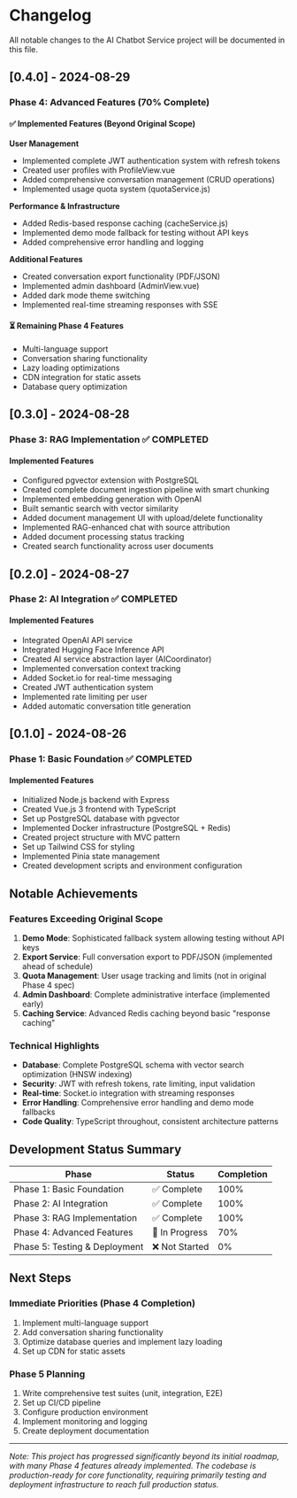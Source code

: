 # Changelog

All notable changes to the AI Chatbot Service project will be documented in this file.

## [0.4.0] - 2024-08-29

### Phase 4: Advanced Features (70% Complete)

#### ✅ Implemented Features (Beyond Original Scope)

**User Management**
- Implemented complete JWT authentication system with refresh tokens
- Created user profiles with ProfileView.vue
- Added comprehensive conversation management (CRUD operations)
- Implemented usage quota system (quotaService.js)

**Performance & Infrastructure**  
- Added Redis-based response caching (cacheService.js)
- Implemented demo mode fallback for testing without API keys
- Added comprehensive error handling and logging

**Additional Features**
- Created conversation export functionality (PDF/JSON)
- Implemented admin dashboard (AdminView.vue)
- Added dark mode theme switching
- Implemented real-time streaming responses with SSE

#### ⏳ Remaining Phase 4 Features
- Multi-language support
- Conversation sharing functionality  
- Lazy loading optimizations
- CDN integration for static assets
- Database query optimization

## [0.3.0] - 2024-08-28

### Phase 3: RAG Implementation ✅ COMPLETED

#### Implemented Features
- Configured pgvector extension with PostgreSQL
- Created complete document ingestion pipeline with smart chunking
- Implemented embedding generation with OpenAI
- Built semantic search with vector similarity
- Added document management UI with upload/delete functionality
- Implemented RAG-enhanced chat with source attribution
- Added document processing status tracking
- Created search functionality across user documents

## [0.2.0] - 2024-08-27

### Phase 2: AI Integration ✅ COMPLETED

#### Implemented Features
- Integrated OpenAI API service
- Integrated Hugging Face Inference API
- Created AI service abstraction layer (AICoordinator)
- Implemented conversation context tracking
- Added Socket.io for real-time messaging
- Created JWT authentication system
- Implemented rate limiting per user
- Added automatic conversation title generation

## [0.1.0] - 2024-08-26

### Phase 1: Basic Foundation ✅ COMPLETED

#### Implemented Features
- Initialized Node.js backend with Express
- Created Vue.js 3 frontend with TypeScript
- Set up PostgreSQL database with pgvector
- Implemented Docker infrastructure (PostgreSQL + Redis)
- Created project structure with MVC pattern
- Set up Tailwind CSS for styling
- Implemented Pinia state management
- Created development scripts and environment configuration

## Notable Achievements

### Features Exceeding Original Scope
1. **Demo Mode**: Sophisticated fallback system allowing testing without API keys
2. **Export Service**: Full conversation export to PDF/JSON (implemented ahead of schedule)
3. **Quota Management**: User usage tracking and limits (not in original Phase 4 spec)
4. **Admin Dashboard**: Complete administrative interface (implemented early)
5. **Caching Service**: Advanced Redis caching beyond basic "response caching"

### Technical Highlights
- **Database**: Complete PostgreSQL schema with vector search optimization (HNSW indexing)
- **Security**: JWT with refresh tokens, rate limiting, input validation
- **Real-time**: Socket.io integration with streaming responses
- **Error Handling**: Comprehensive error handling and demo mode fallbacks
- **Code Quality**: TypeScript throughout, consistent architecture patterns

## Development Status Summary

| Phase | Status | Completion |
|-------|--------|-----------|
| Phase 1: Basic Foundation | ✅ Complete | 100% |
| Phase 2: AI Integration | ✅ Complete | 100% |
| Phase 3: RAG Implementation | ✅ Complete | 100% |
| Phase 4: Advanced Features | 🔄 In Progress | 70% |
| Phase 5: Testing & Deployment | ❌ Not Started | 0% |

## Next Steps

### Immediate Priorities (Phase 4 Completion)
1. Implement multi-language support
2. Add conversation sharing functionality
3. Optimize database queries and implement lazy loading
4. Set up CDN for static assets

### Phase 5 Planning
1. Write comprehensive test suites (unit, integration, E2E)
2. Set up CI/CD pipeline
3. Configure production environment
4. Implement monitoring and logging
5. Create deployment documentation

---

*Note: This project has progressed significantly beyond its initial roadmap, with many Phase 4 features already implemented. The codebase is production-ready for core functionality, requiring primarily testing and deployment infrastructure to reach full production status.*